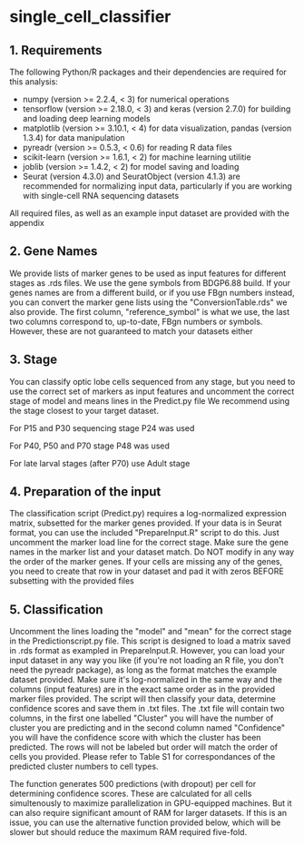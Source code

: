 # single_cell_classifier

## 1. Requirements

The following Python/R packages and their dependencies are required for this analysis: 
  - numpy (version >= 2.2.4, < 3) for numerical operations
  - tensorflow (version >= 2.18.0, < 3) and keras (version 2.7.0) for building and loading deep learning models
  - matplotlib (version >= 3.10.1, < 4) for data visualization, pandas (version 1.3.4) for data manipulation
  - pyreadr (version >= 0.5.3, < 0.6) for reading R data files
  - scikit-learn (version >= 1.6.1, < 2) for machine learning utilitie
  - joblib (version >= 1.4.2, < 2) for model saving and loading
  - Seurat (version 4.3.0) and SeuratObject (version 4.1.3) are recommended for normalizing input data, particularly if you are working with single-cell RNA sequencing datasets

All required files, as well as an example input dataset are provided with the appendix

## 2. Gene Names

We provide lists of marker genes to be used as input features for different stages as .rds files. We use the gene symbols from BDGP6.88 build. If your genes names are from a different build, or if you use FBgn numbers instead, you can convert the marker gene lists using the "ConversionTable.rds" we also provide. The first column, "reference_symbol" is what we use, the last two columns correspond to, up-to-date, FBgn numbers or symbols. However, these are not guaranteed to match your datasets either

## 3. Stage

You can classify optic lobe cells sequenced from any stage, but you need to use the correct set of markers as input features and uncomment the correct stage of model and means lines in the Predict.py file We recommend using the stage closest to your target dataset.

For P15 and P30 sequencing stage P24 was used

For P40, P50 and P70 stage P48 was used

For late larval stages (after P70) use Adult stage

## 4. Preparation of the input

The classification script (Predict.py) requires a log-normalized expression matrix, subsetted for the marker genes provided. If your data is in Seurat format, you can use the included "PrepareInput.R" script to do this. Just uncomment the marker load line for the correct stage. Make sure the gene names in the marker list and your dataset match. Do NOT modify in any way the order of the marker genes. If your cells are missing any of the genes, you need to create that row in your dataset and pad it with zeros BEFORE subsetting with the provided files

## 5. Classification

Uncomment the lines loading the "model" and "mean" for the correct stage in the Predictionscript.py file. This script is designed to load a matrix saved in .rds format as exampled in PrepareInput.R. However, you can load your input dataset in any way you like (if you're not loading an R file, you don't need the pyreadr package), as long as the format matches the example dataset provided. Make sure it's log-normalized in the same way and the columns (input features) are in the exact same order as in the provided marker files provided. The script will then classify your data, determine confidence scores and save them in .txt files. The .txt file will contain two columns, in the first one labelled "Cluster" you will have the number of cluster you are predicting and in the second column named "Confidence" you will have the confidence score with which the cluster has been predicted. The rows will not be labeled but order will match the order of cells you provided. Please refer to Table S1 for correspondances of the predicted cluster numbers to cell types.

The function generates 500 predictions (with dropout) per cell for determining confidence scores. These are calculated for all cells simultenously to maximize parallelization in GPU-equipped machines. But it can also require significant amount of RAM for larger datasets. If this is an issue, you can use the alternative function provided below, which will be slower but should reduce the maximum RAM required five-fold.
